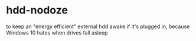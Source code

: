 # hdd-nodoze
to keep an "energy efficient" external hdd awake if it's plugged in, because Windows 10 hates when drives fall asleep
